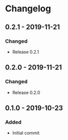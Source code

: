 # Changelog

## 0.2.1 - 2019-11-21
### Changed
- Release 0.2.1

## 0.2.0 - 2019-11-21
### Changed
- Release 0.2.0

## 0.1.0 - 2019-10-23
### Added
- Initial commit